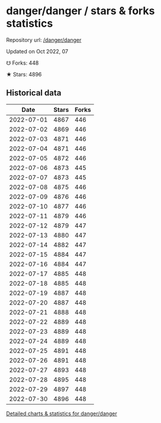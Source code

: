 # danger/danger / stars & forks statistics

Repository url: [/danger/danger](https://github.com/danger/danger)

Updated on Oct 2022, 07

☋ Forks: 448

★ Stars: 4896

## Historical data
| Date | Stars | Forks |
|------|-------|-------|
| 2022-07-01 | 4867 | 446 | 
| 2022-07-02 | 4869 | 446 | 
| 2022-07-03 | 4871 | 446 | 
| 2022-07-04 | 4871 | 446 | 
| 2022-07-05 | 4872 | 446 | 
| 2022-07-06 | 4873 | 445 | 
| 2022-07-07 | 4873 | 445 | 
| 2022-07-08 | 4875 | 446 | 
| 2022-07-09 | 4876 | 446 | 
| 2022-07-10 | 4877 | 446 | 
| 2022-07-11 | 4879 | 446 | 
| 2022-07-12 | 4879 | 447 | 
| 2022-07-13 | 4880 | 447 | 
| 2022-07-14 | 4882 | 447 | 
| 2022-07-15 | 4884 | 447 | 
| 2022-07-16 | 4884 | 447 | 
| 2022-07-17 | 4885 | 448 | 
| 2022-07-18 | 4885 | 448 | 
| 2022-07-19 | 4887 | 448 | 
| 2022-07-20 | 4887 | 448 | 
| 2022-07-21 | 4888 | 448 | 
| 2022-07-22 | 4889 | 448 | 
| 2022-07-23 | 4889 | 448 | 
| 2022-07-24 | 4889 | 448 | 
| 2022-07-25 | 4891 | 448 | 
| 2022-07-26 | 4891 | 448 | 
| 2022-07-27 | 4893 | 448 | 
| 2022-07-28 | 4895 | 448 | 
| 2022-07-29 | 4897 | 448 | 
| 2022-07-30 | 4896 | 448 | 


[Detailed charts & statistics for danger/danger](https://reviewgithub.com/rep/danger/danger)
